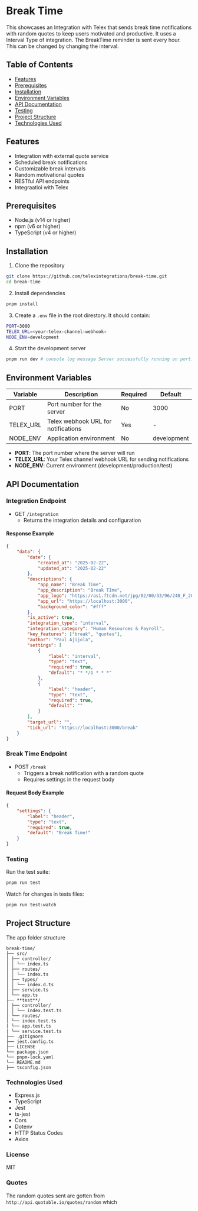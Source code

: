 # Break Time

This showcases an Integration with Telex that sends break time notifications with random quotes to keep users motivated and productive. It uses a Interval Type of integration. The BreakTime reminder is sent every hour. This can be changed by changing the interval.

## Table of Contents

-   [Features](#features)
-   [Prerequisites](#prerequisites)
-   [Installation](#installation)
-   [Environment Variables](#environment-variables)
-   [API Documentation](#api-documentation)
-   [Testing](#testing)
-   [Project Structure](#project-structure)
-   [Technologies Used](#technologies-used)

## Features

-   Integration with external quote service
-   Scheduled break notifications
-   Customizable break intervals
-   Random motivational quotes
-   RESTful API endpoints
-   Integraatioi with Telex

## Prerequisites

-   Node.js (v14 or higher)
-   npm (v6 or higher)
-   TypeScript (v4 or higher)

## Installation

1. Clone the repository

```bash
git clone https://github.com/telexintegrations/break-time.git
cd break-time
```

2. Install dependencies

```bash
pnpm install
```

3. Create a `.env` file in the root direstory. It should contain:

```bash
PORT=3000
TELEX_URL=<your-telex-channel-webhook>
NODE_ENV=development
```

4. Start the development server

```bash
pnpm run dev # console log message Server successfully running on port: 3000
```

## Environment Variables

| Variable  | Description                         | Required | Default     |
| --------- | ----------------------------------- | -------- | ----------- |
| PORT      | Port number for the server          | No       | 3000        |
| TELEX_URL | Telex webhook URL for notifications | Yes      | -           |
| NODE_ENV  | Application environment             | No       | development |

-   **PORT**: The port number where the server will run
-   **TELEX_URL**: Your Telex channel webhook URL for sending notifications
-   **NODE_ENV**: Current environment (development/production/test)

## API Documentation

### Integration Endpoint

-   GET `/integration`
    -   Returns the integration details and configuration

#### Response Example

```json
{
	"data": {
		"date": {
			"created_at": "2025-02-22",
			"updated_at": "2025-02-22"
		},
		"descriptions": {
			"app_name": "Break Time",
			"app_description": "Break TIme",
			"app_logo": "https://as1.ftcdn.net/jpg/02/00/33/96/240_F_200339666_fZhsLAgpYkd5ogjTpFmSYOPcslpNezYA.jpg",
			"app_url": "https://localhost:3000",
			"background_color": "#fff"
		},
		"is_active": true,
		"integration_type": "interval",
		"integration_category": "Human Resources & Payroll",
		"key_features": ["break", "quotes"],
		"author": "Paul Ajijola",
		"settings": [
			{
				"label": "interval",
				"type": "text",
				"required": true,
				"default": "* */1 * * *"
			},
			{
				"label": "header",
				"type": "text",
				"required": true,
				"default": ""
			}
		],
		"target_url": "",
		"tick_url": "https://localhost:3000/break"
	}
}
```

### Break Time Endpoint

-   POST `/break`
    -   Triggers a break notification with a random quote
    -   Requires settings in the request body

#### Request Body Example

```json
{
	"settings": {
		"label": "header",
		"type": "text",
		"required": true,
		"default": "Break Time!"
	}
}
```

### Testing

Run the test suite:

```bash
pnpm run test
```

Watch for changes in tests files:

```bash
pnpm run test:watch
```

## Project Structure

The app folder structure

```
break-time/
├── src/
│ ├── controller/
│ │ └── index.ts
│ ├── routes/
│ │ └── index.ts
│ ├── types/
│ │ └── index.d.ts
│ ├── service.ts
│ └── app.ts
├── **test**/
│ ├── controller/
│ │ └── index.test.ts
│ └── routes/
│ └── index.test.ts
| └── app.test.ts
| └── service.test.ts
├── .gitignore
├── jest.config.ts
├── LICENSE
└── package.json
└── pnpm-lock.yaml
└── README.md
├── tsconfig.json
```
### Technologies Used

-   Express.js
-   TypeScript
-   Jest
-   ts-jest
-   Cors
-   Dotenv
-   HTTP Status Codes
-   Axios

### License

MIT

### Quotes 
The random quotes sent are gotten from `http://api.quotable.io/quotes/random` which
